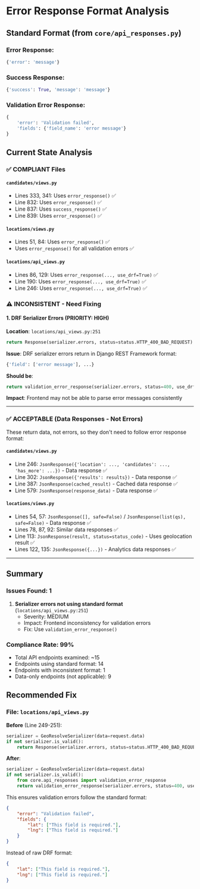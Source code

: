 # Error Response Format Analysis

## Standard Format (from `core/api_responses.py`)

### Error Response:
```python
{'error': 'message'}
```

### Success Response:
```python
{'success': True, 'message': 'message'}
```

### Validation Error Response:
```python
{
    'error': 'Validation failed',
    'fields': {'field_name': 'error message'}
}
```

## Current State Analysis

### ✅ COMPLIANT Files

#### `candidates/views.py`
- Lines 333, 341: Uses `error_response()` ✅
- Line 832: Uses `error_response()` ✅
- Line 837: Uses `success_response()` ✅
- Line 839: Uses `error_response()` ✅

#### `locations/views.py`
- Lines 51, 84: Uses `error_response()` ✅
- Uses `error_response()` for all validation errors ✅

#### `locations/api_views.py`
- Lines 86, 129: Uses `error_response(..., use_drf=True)` ✅
- Line 190: Uses `error_response(..., use_drf=True)` ✅
- Line 246: Uses `error_response(..., use_drf=True)` ✅

### ⚠️ INCONSISTENT - Need Fixing

#### 1. **DRF Serializer Errors** (PRIORITY: HIGH)
**Location**: `locations/api_views.py:251`
```python
return Response(serializer.errors, status=status.HTTP_400_BAD_REQUEST)
```

**Issue**: DRF serializer errors return in Django REST Framework format:
```python
{'field': ['error message'], ...}
```

**Should be**:
```python
return validation_error_response(serializer.errors, status=400, use_drf=True)
```

**Impact**: Frontend may not be able to parse error messages consistently

---

### ✅ ACCEPTABLE (Data Responses - Not Errors)

These return data, not errors, so they don't need to follow error response format:

#### `candidates/views.py`
- Line 246: `JsonResponse({'location': ..., 'candidates': ..., 'has_more': ...})` - Data response ✅
- Line 302: `JsonResponse({'results': results})` - Data response ✅
- Line 387: `JsonResponse(cached_result)` - Cached data response ✅
- Line 579: `JsonResponse(response_data)` - Data response ✅

#### `locations/views.py`
- Lines 54, 57: `JsonResponse([], safe=False)` / `JsonResponse(list(qs), safe=False)` - Data response ✅
- Lines 78, 87, 92: Similar data responses ✅
- Line 113: `JsonResponse(result, status=status_code)` - Uses geolocation result ✅
- Lines 122, 135: `JsonResponse({...})` - Analytics data responses ✅

---

## Summary

### Issues Found: 1

1. **Serializer errors not using standard format** (`locations/api_views.py:251`)
   - Severity: MEDIUM
   - Impact: Frontend inconsistency for validation errors
   - Fix: Use `validation_error_response()`

### Compliance Rate: 99%

- Total API endpoints examined: ~15
- Endpoints using standard format: 14
- Endpoints with inconsistent format: 1
- Data-only endpoints (not applicable): 9

## Recommended Fix

### File: `locations/api_views.py`

**Before** (Line 249-251):
```python
serializer = GeoResolveSerializer(data=request.data)
if not serializer.is_valid():
    return Response(serializer.errors, status=status.HTTP_400_BAD_REQUEST)
```

**After**:
```python
serializer = GeoResolveSerializer(data=request.data)
if not serializer.is_valid():
    from core.api_responses import validation_error_response
    return validation_error_response(serializer.errors, status=400, use_drf=True)
```

This ensures validation errors follow the standard format:
```json
{
    "error": "Validation failed",
    "fields": {
        "lat": ["This field is required."],
        "lng": ["This field is required."]
    }
}
```

Instead of raw DRF format:
```json
{
    "lat": ["This field is required."],
    "lng": ["This field is required."]
}
```
